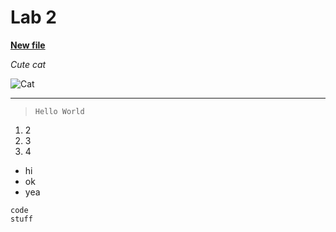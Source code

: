 # Lab 2

**[New file](https://steven-hsu1.github.io/cse15l-lab-reports/newFile.html)**

*Cute cat*

![Cat](https://www.pngall.com/wp-content/uploads/2016/03/Cat-PNG-2.png)

---

> `Hello World` 

1. 2
2. 3
3. 4

* hi
* ok
* yea

```
code
stuff
```
